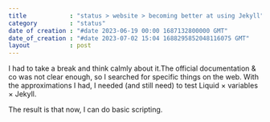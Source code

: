 ```yaml
---
title            : "status > website > becoming better at using Jekyll"
category         : "status"
date of creation : "#date 2023-06-19 00:00 1687132800000 GMT"
date_of_creation : "#date 2023-07-02 15:04 1688295852048116075 GMT"
layout           : post
---
```

I had to take a break and think calmly about it.The official documentation & co was not clear enough, so I searched for specific things on the web.
With the approximations I had, I needed (and still need) to test Liquid × variables × Jekyll.

The result is that now, I can do basic scripting.

